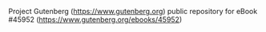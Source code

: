 Project Gutenberg (https://www.gutenberg.org) public repository for eBook #45952 (https://www.gutenberg.org/ebooks/45952)
